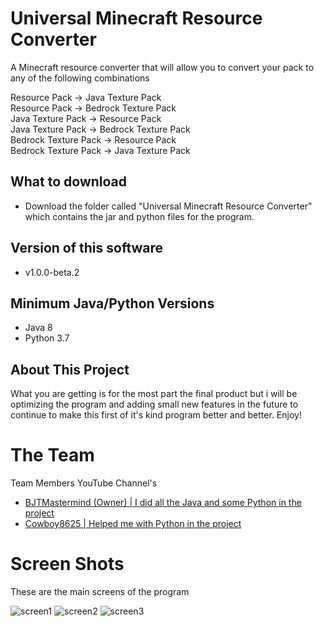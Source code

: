 # Universal Minecraft Resource Converter

  A Minecraft resource converter that will allow you to convert your pack to any of the following combinations
  
  Resource Pack -> Java Texture Pack                                                                                                     
  Resource Pack -> Bedrock Texture Pack                                                                                                 
  Java Texture Pack -> Resource Pack                                                                                                     
  Java Texture Pack -> Bedrock Texture Pack                                                                                             
  Bedrock Texture Pack -> Resource Pack                                                                                                 
  Bedrock Texture Pack -> Java Texture Pack                                                                                             

## What to download
* Download the folder called "Universal Minecraft Resource Converter"
  which contains the jar and python files for the program.

## Version of this software
* v1.0.0-beta.2

## Minimum Java/Python Versions
* Java 8 
* Python 3.7

## About This Project
What you are getting is for the most part the final product but i will be optimizing the program and adding small new features in the future to continue to make this first of it's kind program better and better. Enjoy! 

# The Team
Team Members YouTube Channel's
* [BJTMastermind (Owner) | I did all the Java and some Python in the project](https://www.youtube.com/channel/UCiFDXb0SDboAOyZOzQHjw2w)
* [Cowboy8625 | Helped me with Python in the project](https://www.youtube.com/channel/UCOMS-wclr-zxd7fC11z7IJg)

# Screen Shots

These are the main screens of the program

![screen1](https://user-images.githubusercontent.com/18742837/50466414-5f81bf00-096b-11e9-925b-2a2791600462.png)
![screen2](https://user-images.githubusercontent.com/18742837/50466412-5f81bf00-096b-11e9-90f7-2e712069a3e2.png)
![screen3](https://user-images.githubusercontent.com/18742837/50466297-ba66e680-096a-11e9-9704-ee3473eabec0.png)
